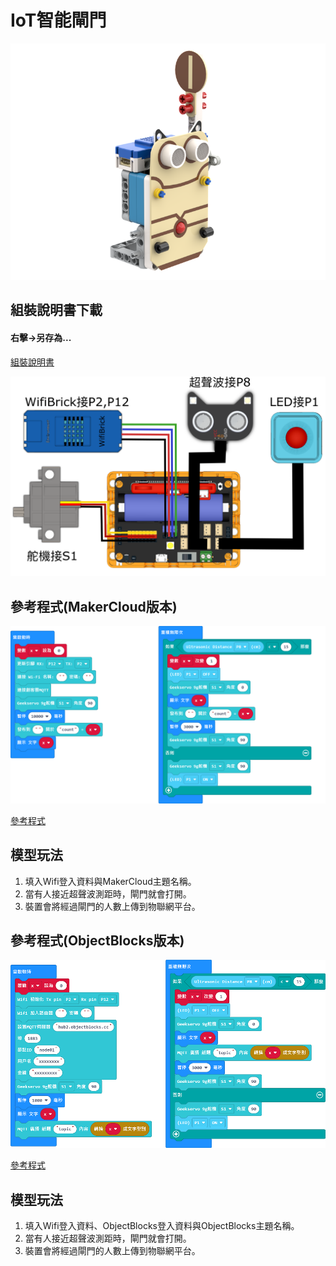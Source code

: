 # IoT智能閘門

![](./images/gate.png)

## 組裝說明書下載

#### 右擊->另存為...

[組裝說明書](./images/gate.pdf)

![](./images/gate_wire.png)

## 參考程式(MakerCloud版本)

![](./images/gate_code.png)

[參考程式](https://makecode.microbit.org/_gspRu6UMDTpb)

## 模型玩法

1. 填入Wifi登入資料與MakerCloud主題名稱。
2. 當有人接近超聲波測距時，閘門就會打開。
3. 裝置會將經過閘門的人數上傳到物聯網平台。

## 參考程式(ObjectBlocks版本)

![](./images/gate_code_objectblocks.png)

[參考程式](https://makecode.microbit.org/_Jd2gqadbAdC5)

## 模型玩法

1. 填入Wifi登入資料、ObjectBlocks登入資料與ObjectBlocks主題名稱。
2. 當有人接近超聲波測距時，閘門就會打開。
3. 裝置會將經過閘門的人數上傳到物聯網平台。